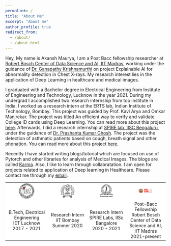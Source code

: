 ```yaml
---
permalink: /
title: "About Me"
excerpt: "About me"
author_profile: true
redirect_from: 
  - /about/
  - /about.html
---
```


Hey, My name is Akansh Maurya, I am a Post Bacc fellowship researcher at [Robert Bosch Center of Data Science and AI, IIT Madras](https://rbcdsai.iitm.ac.in/), working under the guidance of [Dr. Ganapathy Krishnamurthi](https://scholar.google.com/citations?hl=en&user=TXjlCH4AAAAJ&view_op=list_works&sortby=pubdate) on project Explainable AI for abnormality detection in Chest X-rays. My research interest lies in the application of Deep Learning in healthcare and medical images.
<br />

I graduated with a Bachelor degree in Electrical Engineering from Institute of Engineering and Technology, Lucknow in the year 2021. During my undergrad I accomplished two research internship from top institute in India. I worked as a research intern at the ERTS lab, Indian Institute of Technology, Bombay. This project was guided by Prof. Kavi Arya and Omkar Manjrekar. The project was titled An efficient way to verify and validate College ID cards using Deep Learning. You can read more about this project [here](https://akansh12.github.io/blogs/Verifying_and_Validating_College_ID_Images.html). Afterwards, I did a research internship at [SPIRE lab, IISC Bengaluru](https://spire.ee.iisc.ac.in/), under the guidance of [Dr. Prashanta Kumar Ghosh](https://scholar.google.com/citations?hl=en&user=B_yn0m0AAAAJ&view_op=list_works&sortby=pubdate). The project was the detection of asthmatic patients based on cough, breath signal and other phonation. You can read more about this project [here](https://raw.githubusercontent.com/akansh12/breath_segmentation/main/Results.pdf). 

Recently I have started writing blogs/tutorial which are focused on use of Pytorch and other libraries for analysis of Medical Images. The blogs are called [Karma](https://akansh12.github.io/karma). Also, I like to learn through collabratation. I am open for projects related to application of Deep learning in Healthcare. Please contact me through my [email](mailto:akanshmaurya@gmail.com). 

<div class = "row">
 
  <table class = 'about-edu'>

<tr>
  
  <td align="center" width="16%" style = "vertical-align: middle; background-color: rgba(255, 255, 255, 1)">
    <a href="https://www.ietlucknow.ac.in/"><img src = "images/iet_logo.png" width="40%"></a>
  </td>
  
  <td align="center" width="16%" style = "vertical-align: middle; background-color: rgba(255, 255, 255, 1)">
    <a href="https://www.iitb.ac.in/"><img src = "images/iit_logo.png" width="40%"></a>
  </td>
  
  <td align="center" width="16%" style = "vertical-align: middle; background-color: rgba(255, 255, 255, 1)">
    <a href="https://spire.ee.iisc.ac.in/"><img src = "images/iisc_logo.jpg" width="40%"></a>
  </td>
  
  <td align="center" width="16%" style = "vertical-align: middle; background-color: rgba(255, 255, 255, 1)">
    <a href="https://rbcdsai.iitm.ac.in/"><img src = "images/rbcdsai_logo.jpg" width="40%"></a>
  </td>  
</tr>
<tr>

  <td align="center" style = "vertical-align: middle; background-color: rgba(255, 255, 255, 1)">B.Tech, Electrical Engineering<br>IET Lucknow<br>2017 - 2021</td>

  <td align="center" style = "vertical-align: middle; background-color: rgba(255, 255, 255, 1)">Research Intern<br>IIT Bombay<br>Summer 2020</td>

  <td align="center" style = "vertical-align: middle; background-color: rgba(255, 255, 255, 1)">Research Intern<br>SPIRE Labs, IISc Bangalore<br>2020 - 2021</td>

  <td align="center" style = "vertical-align: middle; background-color: rgba(255, 255, 255, 1)">Post-Bacc Fellowship<br>Robert Bosch Center of Data Science and AI, IIT Madras<br>2021-present</td>

</tr>

  </table>
  
</div>



<!-- <tr>
  
  
  <td align="center" width="16%" style = "vertical-align: middle; background-color: rgba(255, 255, 255, 1)">
    <a href="https://www.ietlucknow.ac.in/"><img src = "images/iet_logo.png" width="40%"></a>
  </td>
  
  <td align="center" width="16%" style = "vertical-align: middle; background-color: rgba(255, 255, 255, 1)">
    <a href="https://www.iitb.ac.in/"><img src = "images/iit_logo.jpg" width="40%"></a>
  </td>
  
  <td align="center" width="16%" style = "vertical-align: middle; background-color: rgba(255, 255, 255, 1)">
    <a href="https://spire.ee.iisc.ac.in/"><img src = "images/iisc_logo.jpg" width="40%"></a>
  </td>
  
  <td align="center" width="16%" style = "vertical-align: middle; background-color: rgba(255, 255, 255, 1)">
    <a href="https://rbcdsai.iitm.ac.in/"><img src = "/img/uqtr.jpg" width="40%"></a>
  </td>
  
  </tr> -->